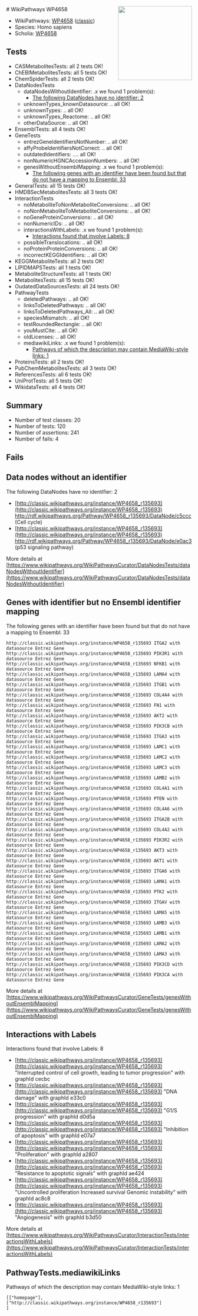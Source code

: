 <img style="float: right; width: 200px" src="https://upload.wikimedia.org/wikipedia/commons/thumb/8/83/Wplogo_with_text_500.png/640px-Wplogo_with_text_500.png" />
# WikiPathways WP4658

* WikiPathways: [WP4658](https://wikipathways.org/pathways/WP4658) ([classic](https://classic.wikipathways.org/instance/WP4658))
* Species: Homo sapiens
* Scholia: [WP4658](https://scholia.toolforge.org/wikipathways/WP4658)
## Tests
* CASMetabolitesTests: all 2 tests OK!
* ChEBIMetabolitesTests: all 5 tests OK!
* ChemSpiderTests: all 2 tests OK!
* DataNodesTests
    * dataNodesWithoutIdentifier: .x we found 1 problem(s):
        * [The following DataNodes have no identifier: 2](#d2d32fa1)
    * unknownTypes_knownDatasource: .. all OK!
    * unknownTypes: .. all OK!
    * unknownTypes_Reactome: .. all OK!
    * otherDataSource: .. all OK!
* EnsemblTests: all 4 tests OK!
* GeneTests
    * entrezGeneIdentifiersNotNumber: .. all OK!
    * affyProbeIdentifiersNotCorrect: .. all OK!
    * outdatedIdentifiers: .... all OK!
    * nonNumericHGNCAccessionNumbers: .. all OK!
    * genesWithoutEnsemblMapping: .x we found 1 problem(s):
        * [The following genes with an identifier have been found but that do not have a mapping to Ensembl: 33](#c4e5434e)
* GeneralTests: all 15 tests OK!
* HMDBSecMetabolitesTests: all 3 tests OK!
* InteractionTests
    * noMetaboliteToNonMetaboliteConversions: .. all OK!
    * noNonMetaboliteToMetaboliteConversions: .. all OK!
    * noGeneProteinConversions: .. all OK!
    * nonNumericIDs: .. all OK!
    * interactionsWithLabels: .x we found 1 problem(s):
        * [Interactions found that involve Labels: 8](#630d267f)
    * possibleTranslocations: .. all OK!
    * noProteinProteinConversions: .. all OK!
    * incorrectKEGGIdentifiers: .. all OK!
* KEGGMetaboliteTests: all 2 tests OK!
* LIPIDMAPSTests: all 1 tests OK!
* MetaboliteStructureTests: all 1 tests OK!
* MetabolitesTests: all 15 tests OK!
* OudatedDataSourcesTests: all 24 tests OK!
* PathwayTests
    * deletedPathways: .. all OK!
    * linksToDeletedPathways: .. all OK!
    * linksToDeletedPathways_All: .. all OK!
    * speciesMismatch: .. all OK!
    * testRoundedRectangle: .. all OK!
    * youMustCite: .. all OK!
    * oldLicenses: .. all OK!
    * mediawikiLinks: .x we found 1 problem(s):
        * [Pathways of which the description may contain MediaWiki-style links: 1](#da69cf45)
* ProteinsTests: all 2 tests OK!
* PubChemMetabolitesTests: all 3 tests OK!
* ReferencesTests: all 6 tests OK!
* UniProtTests: all 5 tests OK!
* WikidataTests: all 4 tests OK!


## Summary

* Number of test classes: 20
* Number of tests: 120
* Number of assertions: 241
* Number of fails: 4

## Fails

<a name="d2d32fa1" />

## Data nodes without an identifier

The following DataNodes have no identifier: 2

* [http://classic.wikipathways.org/instance/WP4658_r135693](http://classic.wikipathways.org/instance/WP4658_r135693) http://rdf.wikipathways.org/Pathway/WP4658_r135693/DataNode/c5ccc (Cell cycle)
* [http://classic.wikipathways.org/instance/WP4658_r135693](http://classic.wikipathways.org/instance/WP4658_r135693) http://rdf.wikipathways.org/Pathway/WP4658_r135693/DataNode/e0ac3 (p53 signaling
pathway)


More details at [https://www.wikipathways.org/WikiPathwaysCurator/DataNodesTests/dataNodesWithoutIdentifier](https://www.wikipathways.org/WikiPathwaysCurator/DataNodesTests/dataNodesWithoutIdentifier)

<a name="c4e5434e" />

## Genes with identifier but no Ensembl identifier mapping

The following genes with an identifier have been found but that do not have a mapping to Ensembl: 33
```
http://classic.wikipathways.org/instance/WP4658_r135693 ITGA2 with datasource Entrez Gene
http://classic.wikipathways.org/instance/WP4658_r135693 PIK3R1 with datasource Entrez Gene
http://classic.wikipathways.org/instance/WP4658_r135693 NFKB1 with datasource Entrez Gene
http://classic.wikipathways.org/instance/WP4658_r135693 LAMA4 with datasource Entrez Gene
http://classic.wikipathways.org/instance/WP4658_r135693 ITGB1 with datasource Entrez Gene
http://classic.wikipathways.org/instance/WP4658_r135693 COL4A4 with datasource Entrez Gene
http://classic.wikipathways.org/instance/WP4658_r135693 FN1 with datasource Entrez Gene
http://classic.wikipathways.org/instance/WP4658_r135693 AKT2 with datasource Entrez Gene
http://classic.wikipathways.org/instance/WP4658_r135693 PIK3CB with datasource Entrez Gene
http://classic.wikipathways.org/instance/WP4658_r135693 ITGA3 with datasource Entrez Gene
http://classic.wikipathways.org/instance/WP4658_r135693 LAMC1 with datasource Entrez Gene
http://classic.wikipathways.org/instance/WP4658_r135693 LAMC2 with datasource Entrez Gene
http://classic.wikipathways.org/instance/WP4658_r135693 LAMC3 with datasource Entrez Gene
http://classic.wikipathways.org/instance/WP4658_r135693 LAMB2 with datasource Entrez Gene
http://classic.wikipathways.org/instance/WP4658_r135693 COL4A1 with datasource Entrez Gene
http://classic.wikipathways.org/instance/WP4658_r135693 PTEN with datasource Entrez Gene
http://classic.wikipathways.org/instance/WP4658_r135693 COL4A6 with datasource Entrez Gene
http://classic.wikipathways.org/instance/WP4658_r135693 ITGA2B with datasource Entrez Gene
http://classic.wikipathways.org/instance/WP4658_r135693 COL4A2 with datasource Entrez Gene
http://classic.wikipathways.org/instance/WP4658_r135693 PIK3R2 with datasource Entrez Gene
http://classic.wikipathways.org/instance/WP4658_r135693 AKT3 with datasource Entrez Gene
http://classic.wikipathways.org/instance/WP4658_r135693 AKT1 with datasource Entrez Gene
http://classic.wikipathways.org/instance/WP4658_r135693 ITGA6 with datasource Entrez Gene
http://classic.wikipathways.org/instance/WP4658_r135693 LAMA1 with datasource Entrez Gene
http://classic.wikipathways.org/instance/WP4658_r135693 PTK2 with datasource Entrez Gene
http://classic.wikipathways.org/instance/WP4658_r135693 ITGAV with datasource Entrez Gene
http://classic.wikipathways.org/instance/WP4658_r135693 LAMA5 with datasource Entrez Gene
http://classic.wikipathways.org/instance/WP4658_r135693 LAMB3 with datasource Entrez Gene
http://classic.wikipathways.org/instance/WP4658_r135693 LAMB1 with datasource Entrez Gene
http://classic.wikipathways.org/instance/WP4658_r135693 LAMA2 with datasource Entrez Gene
http://classic.wikipathways.org/instance/WP4658_r135693 LAMA3 with datasource Entrez Gene
http://classic.wikipathways.org/instance/WP4658_r135693 PIK3CD with datasource Entrez Gene
http://classic.wikipathways.org/instance/WP4658_r135693 PIK3CA with datasource Entrez Gene
```

More details at [https://www.wikipathways.org/WikiPathwaysCurator/GeneTests/genesWithoutEnsemblMapping](https://www.wikipathways.org/WikiPathwaysCurator/GeneTests/genesWithoutEnsemblMapping)

<a name="630d267f" />

## Interactions with Labels

Interactions found that involve Labels: 8

* [http://classic.wikipathways.org/instance/WP4658_r135693](http://classic.wikipathways.org/instance/WP4658_r135693) "Interrupted control of cell growth,
leading to tumor progression" with graphId cecbc
* [http://classic.wikipathways.org/instance/WP4658_r135693](http://classic.wikipathways.org/instance/WP4658_r135693) "DNA damage" with graphId e33c0
* [http://classic.wikipathways.org/instance/WP4658_r135693](http://classic.wikipathways.org/instance/WP4658_r135693) "G1/S progression" with graphId d0d5a
* [http://classic.wikipathways.org/instance/WP4658_r135693](http://classic.wikipathways.org/instance/WP4658_r135693) "Inhibition of apoptosis" with graphId e07a7
* [http://classic.wikipathways.org/instance/WP4658_r135693](http://classic.wikipathways.org/instance/WP4658_r135693) "Proliferation" with graphId a2807
* [http://classic.wikipathways.org/instance/WP4658_r135693](http://classic.wikipathways.org/instance/WP4658_r135693) "Resistance to 
apoptotic signals" with graphId ae424
* [http://classic.wikipathways.org/instance/WP4658_r135693](http://classic.wikipathways.org/instance/WP4658_r135693) "Uncontrolled proliferation
Increased survival
Genomic instability" with graphId ac8c8
* [http://classic.wikipathways.org/instance/WP4658_r135693](http://classic.wikipathways.org/instance/WP4658_r135693) "Angiogenesis" with graphId b3d50


More details at [https://www.wikipathways.org/WikiPathwaysCurator/InteractionTests/interactionsWithLabels](https://www.wikipathways.org/WikiPathwaysCurator/InteractionTests/interactionsWithLabels)

<a name="da69cf45" />

## PathwayTests.mediawikiLinks

Pathways of which the description may contain MediaWiki-style links: 1
```
[["homepage"],
["http://classic.wikipathways.org/instance/WP4658_r135693"]
]
```

